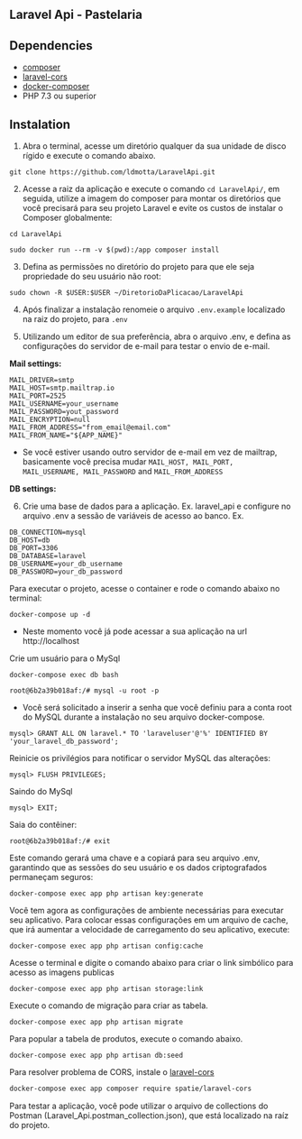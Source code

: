 ## Laravel Api - Pastelaria

## Dependencies

* [composer](https://getcomposer.org/)
* [laravel-cors](https://github.com/spatie/laravel-cors)
* [docker-composer](https://docs.docker.com/compose/)
* PHP 7.3 ou superior

## Instalation

1. Abra o terminal, acesse um diretório qualquer da sua unidade de disco rígido e execute o comando abaixo.

```
git clone https://github.com/ldmotta/LaravelApi.git
```

2. Acesse a raiz da aplicação e execute o comando ```cd LaravelApi/```, em seguida, utilize a imagem do composer para montar os diretórios que você precisará para seu projeto Laravel e evite os custos de instalar o Composer globalmente:

```
cd LaravelApi

sudo docker run --rm -v $(pwd):/app composer install
```

3. Defina as permissões no diretório do projeto para que ele seja propriedade do seu usuário não root:
```
sudo chown -R $USER:$USER ~/DiretorioDaPlicacao/LaravelApi
```

4. Após finalizar a instalação renomeie o arquivo ```.env.example``` localizado na raiz do projeto, para ```.env```

5. Utilizando um editor de sua preferência, abra o arquivo .env, e defina as configurações do servidor de e-mail para testar o envio de e-mail.

**Mail settings:**

```
MAIL_DRIVER=smtp
MAIL_HOST=smtp.mailtrap.io
MAIL_PORT=2525
MAIL_USERNAME=your_username
MAIL_PASSWORD=yout_password
MAIL_ENCRYPTION=null
MAIL_FROM_ADDRESS="from_email@email.com"
MAIL_FROM_NAME="${APP_NAME}"
```
* Se você estiver usando outro servidor de e-mail em vez de mailtrap, basicamente você precisa mudar ```MAIL_HOST, MAIL_PORT, MAIL_USERNAME, MAIL_PASSWORD``` and ```MAIL_FROM_ADDRESS```

**DB settings:**

6. Crie uma base de dados para a aplicação. Ex. laravel_api e configure no arquivo .env a sessão de variáveis de acesso ao banco. Ex.

```
DB_CONNECTION=mysql
DB_HOST=db
DB_PORT=3306
DB_DATABASE=laravel
DB_USERNAME=your_db_username
DB_PASSWORD=your_db_password
```

Para executar o projeto, acesse o container e rode o comando abaixo no terminal:
```
docker-compose up -d
```

* Neste momento você já pode acessar a sua aplicação na url http://localhost

Crie um usuário para o MySql
```
docker-compose exec db bash

root@6b2a39b018af:/# mysql -u root -p
```

* Você será solicitado a inserir a senha que você definiu para a conta root do MySQL durante a instalação no seu arquivo docker-compose.

```
mysql> GRANT ALL ON laravel.* TO 'laraveluser'@'%' IDENTIFIED BY 'your_laravel_db_password';
```

Reinicie os privilégios para notificar o servidor MySQL das alterações:
```
mysql> FLUSH PRIVILEGES;
```

Saindo do MySql
```
mysql> EXIT;
```

Saia do contêiner:
```
root@6b2a39b018af:/# exit
```

Este comando gerará uma chave e a copiará para seu arquivo .env, garantindo que as sessões do seu usuário e os dados criptografados permaneçam seguros:
```
docker-compose exec app php artisan key:generate
```

Você tem agora as configurações de ambiente necessárias para executar seu aplicativo. Para colocar essas configurações em um arquivo de cache, que irá aumentar a velocidade de carregamento do seu aplicativo, execute:
```
docker-compose exec app php artisan config:cache
```

Acesse o terminal e digite o comando abaixo para criar o link simbólico para acesso as imagens publicas
```
docker-compose exec app php artisan storage:link
```

Execute o comando de migração para criar as tabela.
```
docker-compose exec app php artisan migrate
```

Para popular a tabela de produtos, execute o comando abaixo.
```
docker-compose exec app php artisan db:seed
```

Para resolver problema de CORS, instale o [laravel-cors](https://github.com/spatie/laravel-cors)
```bash
docker-compose exec app composer require spatie/laravel-cors
```
Para testar a aplicação, você pode utilizar o arquivo de collections do Postman (Laravel_Api.postman_collection.json), que está localizado na raíz do projeto.
